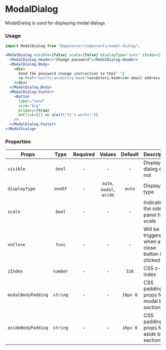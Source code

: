# ModalDialog

ModalDialog is used for displaying modal dialogs

### Usage

```js
import ModalDialog from "@appserver/components/modal-dialog";
```

```jsx
<ModalDialog visible={false} scale={false} displayType="auto" zIndex={310}>
  <ModalDialog.Header>"Change password"</ModalDialog.Header>
  <ModalDialog.Body>
    <div>
      Send the password change instruction to the{" "}
      <a href="mailto:asc@story.book">asc@story.book</a> email address
    </div>
  </ModalDialog.Body>
  <ModalDialog.Footer>
    <Button
      label="Send"
      size="big"
      primary={true}
      onClick={() => alert("It's works!")}
    />
  </ModalDialog.Footer>
</ModalDialog>
```

### Properties

| Props              |   Type   | Required |          Values          | Default  | Description                                      |
| ------------------ | :------: | :------: | :----------------------: | :------: | ------------------------------------------------ |
| `visible`          |  `bool`  |    -     |            -             |    -     | Display dialog or not                            |
| `displayType`      | `oneOf`  |    -     | `auto`, `modal`, `aside` |  `auto`  | Display type                                     |
| `scale`            |  `bool`  |    -     |            -             |    -     | Indicates the side panel has scale               |
| `onClose`          |  `func`  |    -     |            -             |    -     | Will be triggered when a close button is clicked |
| `zIndex`           | `number` |    -     |            -             |  `310`   | CSS z-index                                      |
| `modalBodyPadding` | `string` |    -     |            -             | `16px 0` | CSS padding props for modal body section         |
| `asideBodyPadding` | `string` |    -     |            -             | `16px 0` | CSS padding props for aside body section         |
